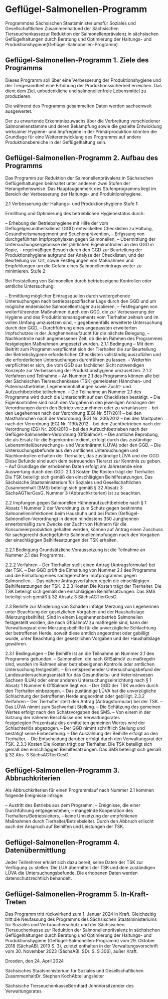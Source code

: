 # Geflügel-Salmonellen-Programm

Programmdes Sächsischen Staatsministeriumsfür Soziales und Gesellschaftlichen Zusammenhaltund der Sächsischen Tierseuchenkassezur Reduktion der Salmonellenprävalenz in sächsischen Geflügelhaltungen durch Beratung und Optimierung der Haltungs- und Produktionshygiene(Geflügel-Salmonellen-Programm)

## Geflügel-Salmonellen-Programm 1. Ziele des Programms

Dieses Programm soll über eine Verbesserung der Produktionshygiene und der Tiergesundheit eine Erhöhung der Produktionssicherheit erreichen. Das dient dem Ziel, unbedenkliche und salmonellenfreie Lebensmittel zu produzieren.

Die während des Programms gesammelten Daten werden sachsenweit ausgewertet.

Der zu erwartende Erkenntniszuwachs über die Verbreitung verschiedener Salmonellenstämme und deren Bekämpfung sowie die gezielte Entwicklung wirksamer Hygiene- und Impfregime in der Primärproduktion könnten die Grundlage für eine Weiterentwicklung des Programms auf andere Produktionsbereiche in der Geflügelhaltung sein.


## Geflügel-Salmonellen-Programm 2.	Aufbau des Programms

Das Programm zur Reduktion der Salmonellenprävalenz in Sächsischen Geflügelhaltungen beinhaltet unter anderem zwei Stufen der Herangehensweise. Das Hauptaugenmerk des Stufenprogramms liegt im Bereich der Verbesserung der Haltungs- und Produktionshygiene.

2.1 Verbesserung der Haltungs- und Produktionshygiene Stufe 1:

Ermittlung und Optimierung des betrieblichen Hygienestatus durch:

– Erhebung der Betriebshygiene mit Hilfe der vom Geflügelgesundheitsdienst (GGD) entwickelten Checklisten zu Haltung, Gesundheitsmanagement und Seuchenprävention, – Erfassung von durchgeführten Impfprophylaxen gegen Salmonellen, – Übermittlung der Untersuchungsergebnisse der jährlichen Eigenkontrollen an den GGD in Kopie, – regelmäßigen Besuch durch den GGD zur Beurteilung der Produktionshygiene aufgrund der Analyse der Checklisten, und der Beurteilung vor Ort, sowie Festlegungen von Maßnahmen und Empfehlungen um die Gefahr eines Salmonelleneintrags weiter zu minimieren. Stufe 2:

Bei Feststellung von Salmonellen durch betriebseigene Kontrollen oder amtliche Untersuchung:

– Ermittlung möglicher Eintragsquellen durch weitergehende Untersuchungen nach betriebsspezifischer Lage durch den GGD und um mögliche endemische Salmonellenträger zu isolieren, – Festlegungen von weiterführenden Maßnahmen durch den GGD, die zur Verbesserung der Hygiene und des Produktionsmanagements vom Tierhalter zeitnah und im vollen Umfang umzusetzen sind, – gegebenenfalls erweiterte Untersuchung durch den GGD, – Durchführung eines angepassten erweiterten Impfschutzes in der Junghennenaufzucht für die nächste Belegung, – Nachkontrolle nach angemessener Zeit, ob die im Rahmen des Programmes festgelegten Maßnahmen umgesetzt wurden. 2.1.1 Bedingung – Mit dem Beitritt zum Programm verpflichtet sich der Tierhalter die zur Beurteilung der Betriebshygiene erforderlichen Checklisten vollständig auszufüllen und die erforderlichen Untersuchungen durchführen zu lassen. – Weiterhin verpflichtet er sich, die vom GGD aus fachlicher Sicht notwendigen Konzepte zur Verbesserung der Produktionshygiene umzusetzen. 2.1.2 Verfahren und Teilnahme – An Nummer 2.1 des Programms können alle bei der Sächsischen Tierseuchenkasse (TSK) gemeldeten Hähnchen- und Putenmastbetriebe, Legehennenhaltungen sowie Zucht- und Aufzuchtbetriebe teilnehmen. – Die Teilnahme an Nummer 2.1 des Programms wird durch die Unterschrift auf den Checklisten bestätigt. – Die Eigenkontrollen sind nach den Vorgaben in den jeweiligen Anhängen der Verordnungen durch den Betrieb vorzunehmen oder zu veranlassen: – bei den Legehennen nach der Verordnung (EG) Nr. 517/2011 – bei den Masthähnchen nach der Verordnung (EG) Nr. 200/2012 – bei den Mastputen nach der Verordnung (EG) Nr. 1190/2012 – bei den Zuchtbetrieben nach der Verordnung (EG) Nr. 200/2010 – bei den Aufzuchtbetrieben nach der Geflügel-Salmonellen-Verordnung (GflSalmoV). – Die amtliche Beprobung, die als Ersatz für die Eigenkontrolle dient, erfolgt durch das zuständige Lebensmittelüberwachungs- und Veterinäramt (LÜVA) oder den GGD. – Die Untersuchungsbefunde aus den amtlichen Untersuchungen und Nachkontrollen erhalten der Tierhalter, das zuständige LÜVA und der GGD. Diese Befunde sind auch dem betreuenden Tierarzt zur Kenntnis zu geben. – Auf Grundlage der erhobenen Daten erfolgt am Jahresende eine Auswertung durch den GGD. 2.1.3 Kosten Die Kosten trägt der Tierhalter. Die TSK beteiligt sich gemäß den einschlägigen Beihilfesatzungen. Das Sächsische Staatsministerium für Soziales und Gesellschaftlichen Zusammenhalt (SMS) beteiligt sich gemäß § 32 Absatz 3 SächsAGTierGesG. Nummer 3 (Abbruchkriterien) ist zu beachten.

2.2 Impfungen gegen Salmonellen Hühneraufzuchtbetriebe nach § 1 Absatz 1 Nummer 2 der Verordnung zum Schutz gegen bestimmte Salmonelleninfektionen beim Haushuhn und bei Puten (Geflügel-Salmonellen-Verordnung) in denen mindestens 350 Junghennen erwerbsmäßig zum Zwecke der Zucht von Hühnern für die Konsumeierproduktion gehalten werden, können auf Antrag einen Zuschuss für sachgerecht durchgeführte Salmonellenimpfungen nach den Vorgaben der einschlägigen Beihilfesatzungen der TSK erhalten.

2.2.1 Bedingung Grundsätzliche Voraussetzung ist die Teilnahme an Nummer 2.1 des Programms.

2.2.2 Verfahren – Der Tierhalter stellt einen Antrag (Antragsformular) bei der TSK. – Der GGD prüft die Einhaltung von Nummer 2.1 des Programms und die Einhaltung eines sachgerechten Impfprogramms gegen Salmonellen. – Das nähere Antragsverfahren regeln die einschlägigen Beihilfesatzungen der TSK. 2.2.3 Kosten Die Kosten trägt der Tierhalter. Die TSK beteiligt sich gemäß den einschlägigen Beihilfesatzungen. Das SMS beteiligt sich gemäß § 32 Absatz 3 SächsAGTierGesG.

2.3 Beihilfe zur Minderung von Schäden infolge Merzung von Legehennen unter Beachtung der gesetzlichen Vorgaben und der Haushaltslage (Merzungsbeihilfe): Sind in einem Legehennenbetrieb Salmonellen festgestellt worden, die nach GflSalmoV zu maßregeln sind, kann der Verwaltungsrat eine Merzungsbeihilfe für die unverzügliche Schlachtung der betroffenen Herde, soweit diese amtlich angeordnet oder gebilligt wurde, unter Beachtung der gesetzlichen Vorgaben und der Haushaltslage gewähren.

2.3.1 Bedingungen – Die Beihilfe ist an die Teilnahme an Nummer 2.1 des Programms gebunden. – Salmonellen, die nach GflSalmoV zu maßregeln sind, wurden im Rahmen einer betriebseigenen Kontrolle oder amtlichen Untersuchung festgestellt. – Ein entsprechender Untersuchungsbefund der Landesuntersuchungsanstalt für das Gesundheits- und Veterinärwesen Sachsen (LUA) oder einer anderen Untersuchungseinrichtung nach § 1 Absatz 1 Nummer 6 GflSalmoV liegt vor. – Der GGD der TSK wurden durch den Tierhalter einbezogen. – Das zuständige LÜVA hat die unverzügliche Schlachtung der betroffenen Herde angeordnet oder gebilligt. 2.3.2 Verfahren – Der Tierhalter stellt den Antrag (Antragsformular) bei der TSK. – Das LÜVA nimmt zum Sachverhalt Stellung. – Die Schätzung des gemeinen Wertes erfolgt nach den Schätzvorgaben des SMS. – Von einem in der Satzung der näheren Beschlüsse des Verwaltungsrates festgelegten Prozentsatz des ermittelten gemeinen Wertes wird der Schlachterlös abgezogen. – Der GGD nimmt schriftlich Stellung und bestätigt seine Einbeziehung. – Die Auszahlung der Beihilfe erfolgt an den Tierhalter. – Die Entscheidung darüber erfolgt durch den Verwaltungsrat der TSK. 2.3.3 Kosten Die Kosten trägt der Tierhalter. Die TSK beteiligt sich gemäß den einschlägigen Beihilfesatzungen. Das SMS beteiligt sich gemäß § 32 Abs. 3 SächsAGTierGesG.


## Geflügel-Salmonellen-Programm 3. Abbruchkriterien

Als Abbruchkriterien für einen Programmlauf nach Nummer 2.1 kommen folgende Ereignisse infrage:

– Austritt des Betriebs aus dem Programm, – Ereignisse, die einer Durchführung entgegenstehen, – mangelnde Kooperation des Tierhalters/Betriebsleiters, – keine Umsetzung der empfohlenen Maßnahmen durch Tierhalter/Betriebsleiter. Durch den Abbruch erlischt auch der Anspruch auf Beihilfen und Leistungen der TSK.


## Geflügel-Salmonellen-Programm 4. Datenübermittlung

Jeder Teilnehmer erklärt sich dazu bereit, seine Daten der TSK zur Verfügung zu stellen. Die LUA übermittelt der TSK und dem zuständigen LÜVA die Untersuchungsbefunde. Die erhobenen Daten werden datenschutzrechtlich behandelt.


## Geflügel-Salmonellen-Programm 5. In-Kraft-Treten

Das Programm tritt rückwirkend zum 1. Januar 2024 in Kraft. Gleichzeitig tritt die Neufassung des Programms des Sächsischen Staatsministeriums für Soziales und Verbraucherschutz und der Sächsischen Tierseuchenkasse zur Reduktion der Salmonellenprävalenz in sächsischen Geflügelhaltungen durch Beratung und Optimierung der Haltungs- und Produktionshygiene (Geflügel-Salmonellen-Programm) vom 29. Oktober 2018 (SächsABl. 2019 S. 3), zuletzt enthalten in der Verwaltungsvorschrift vom 30. November 2023 (SächsABl. SDr. S. S 306), außer Kraft.

Dresden, den 24. April 2024

Sächsisches Staatsministerium für Soziales und Gesellschaftlichen ZusammenhaltDr. Stephan KochAbteilungsleiter

Sächsische TierseuchenkasseBernhard JohnVorsitzender des Verwaltungsrates

